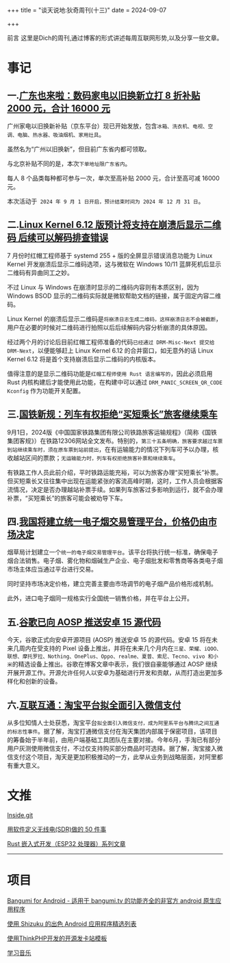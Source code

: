 +++
title = "谈天说地:狄奇周刊(十三)"
date = 2024-09-07


+++

前言 这里是Dich的周刊,通过博客的形式讲述每周互联网形势,以及分享一些文章。

<!-- more -->
# **事记**

## **一.[广东也来啦：数码家电以旧换新立打 8 折补贴 2000 元，合计 16000 元](https://www.ithome.com/0/792/649.htm)**

广州家电以旧换新补贴（京东平台）现已开始发放，包含``冰箱、洗衣机、电视、空调、电脑、热水器、吸油烟机、家用灶具``。

虽然名为“广州以旧换新”，但目前广东省内都可领取。

与北京补贴不同的是，本次``下单地址限广东省内``。

每人 8 个品类每种都可参与一次，单次至高补贴 2000 元，合计至高可减 16000 元。

本次活动于`` 2024 年 9 月 1 日开启，预计结束时间为 2024 年 12 月 31 日``。



## **二.[Linux Kernel 6.12 版预计将支持在崩溃后显示二维码 后续可以解码排查错误](https://www.landiannews.com/archives/105682.html)**

7 月份时红帽工程师基于 systemd 255 + 版的全屏显示错误消息功能为 Linux Kernel 开发崩溃后显示二维码选项，这与微软在 Windows 10/11 蓝屏死机后显示二维码有异曲同工之妙。

不过 Linux 与 Windows 在崩溃时显示的二维码内容则有本质区别，因为 Windows BSOD 显示的二维码实际就是微软帮助文档的链接，属于固定内容二维码。

Linux Kernel 的崩溃后显示二维码是``将崩溃日志生成二维码，这样崩溃日志不会被截断``，用户在必要的时候对二维码进行拍照以后后续解码内容分析崩溃的具体原因。

经过两个月的讨论后目前红帽工程师准备的代码``已经通过 DRM-Misc-Next 提交给 DRM-Next``，以便能够赶上 Linux Kernel 6.12 的合并窗口，如无意外的话 Linux Kernel 6.12 将是首个支持崩溃后显示二维码的内核版本。

值得注意的是显示二维码功能是``红帽工程师使用 Rust 语言编写的``，因此必须启用 Rust 内核构建后才能使用此功能，在构建中可以通过 ``DRM_PANIC_SCREEN_QR_CODE Kconfig`` 作为功能开关配置。


## **三.[国铁新规：列车有权拒绝“买短乘长”旅客继续乘车](https://www.163.com/dy/article/JBFVF0IO0514R9P4.html)**

9月1日，2024版《中国国家铁路集团有限公司铁路旅客运输规程》（简称《国铁集团客规》）在铁路12306网站全文发布。特别的，``第三十五条明确，旅客要求越过车票到站继续乘车时，须在原车票到站前提出``，在有运输能力的情况下列车可予以办理，核收越站区间的票款；``无运输能力时，列车有权拒绝旅客补票和继续乘车``。

有铁路工作人员此前介绍，平时铁路运能充裕，可以为旅客办理“买短乘长”补票。但买短乘长又往往集中出现在运能紧张的客流高峰时期，这时，工作人员会根据客流情况，决定是否办理越站补票手续。如果列车旅客过多影响到运行，就不会办理补票，“买短乘长”的旅客可能会被劝导下车。



## **四.[我国将建立统一电子烟交易管理平台，价格仍由市场决定](https://www.zaobao.com.sg/realtime/china/story20240902-4598807)**

烟草局计划建立一个``统一的电子烟交易管理平台``。该平台将执行统一标准，确保电子烟合法销售。电子烟、雾化物和烟碱生产企业、电子烟批发和零售商等各类电子烟市场主体应当通过平台进行交易。

同时坚持市场决定价格，建立完善主要由市场调节的电子烟产品价格形成机制。

此外，进口电子烟同一规格实行全国统一销售价格，并在平台上公开。


## **五.[谷歌已向 AOSP 推送安卓 15 源代码](https://t.me/xhqcankao/13185)**

今天，谷歌正式向安卓开源项目 (AOSP) 推送安卓 15 的源代码。安卓 15 将在未来几周内在受支持的 Pixel 设备上推出，并将在未来几个月内在``三星、荣耀、iQOO、联想、摩托罗拉、Nothing、OnePlus、Oppo、realme、夏普、索尼、Tecno、vivo 和小米``的精选设备上推出。谷歌在博客文章中表示，我们很自豪能够通过 AOSP 继续开展开源工作。开源允许任何人以安卓为基础进行开发和贡献，从而打造出更加多样化和创新的设备。


## **六.[互联互通：淘宝平台拟全面引入微信支付](https://t.me/xhqcankao/13188)**
从多位知情人士处获悉，淘宝平台``拟全面引入微信支付，成为阿里系平台与腾讯之间互通的标志性事件``。据了解，淘宝打通微信支付在淘天集团内部属于保密项目，该项目的筹备始于半年前，由用户端基础工具团队在主要对接。今年6月，手淘已有部分用户灰测使用微信支付，不过仅支持购买部分商品时可选择。据了解，淘宝接入微信支付这个项目，淘天是更加积极推动的一方，此举从业务到战略层面，对阿里都有重大意义。


# **文推**


[Inside.git](https://jvns.ca/blog/2024/01/26/inside-git/)

[用软件定义无线电(SDR)做的 50 件事](https://wuminboke.site/2024/08/28/translated/50-things-with-sdr/)


[Rust 嵌入式开发（ESP32 处理器）系列文章](https://blog.opsnull.com/rust-embedded/)

---

# **项目**

[Bangumi for Android - 适用于 bangumi.tv 的功能齐全的非官方 android 原生应用程序](https://github.com/xiaoyvyv/bangumi)

[使用 Shizuku 的出色 Android 应用程序精选列表](https://github.com/timschneeb/awesome-shizuku)

[使用ThinkPHP开发的开源发卡站模板](https://github.com/w-hehe/hmyk)

[学习音乐](https://www.musicca.com/zh)